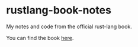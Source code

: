 # rustlang-book-notes
My notes and code from the official rust-lang book.

You can find the book [here](https://doc.rust-lang.org/book/).

